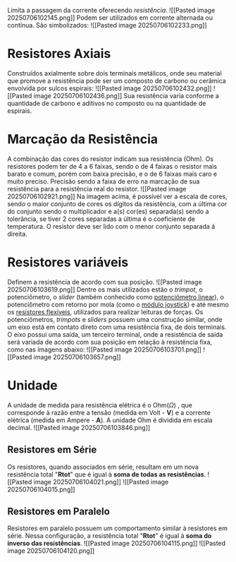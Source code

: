 Limita a passagem da corrente oferecendo *resistência*.
![[Pasted image 20250706102145.png]]
Podem ser utilizados em corrente alternada ou contínua.
São simbolizados:
![[Pasted image 20250706102233.png]]
# Resistores Axiais
Construídos axialmente sobre dois terminais metálicos, onde seu material que promove a resistência pode ser um composto de carbono ou cerâmica envolvida por sulcos espirais:
![[Pasted image 20250706102432.png]]
![[Pasted image 20250706102436.png]]
Sua resistência varia conforme a quantidade de carbono e aditivos no composto ou na quantidade de espirais.
# Marcação da Resistência
A combinação das cores do resistor indicam sua resistência (Ohm). 
Os resistores podem ter de 4 a 6 faixas, sendo o de 4 faixas o resistor mais barato e comum, porém com baixa precisão, e o de 6 faixas mais caro e muito preciso. Precisão sendo a faixa de erro na marcação de sua resistência para a resistência real do resistor.
![[Pasted image 20250706102921.png]]
Na imagem acima, é possível ver a escala de cores, sendo o maior conjunto de cores os dígitos da resistência, com a última cor do conjunto sendo o multiplicador e a(s) cor(es) separada(s) sendo a tolerância, se tiver 2 cores separadas a última é o coeficiente de temperatura.
O resistor deve ser lido com o menor conjunto separada á direita.
# Resistores variáveis
Definem a resistência de acordo com sua posição.
![[Pasted image 20250706103619.png]]
Dentre os mais utilizados estão o _trimpot_, o potenciômetro, o _slider_ (também conhecido como [potenciômetro linear](https://www.robocore.net/loja/itens-eletronicos/potenciometro-deslizante-10k-com-knob)), o potenciômetro com retorno por mola (como o [módulo joystick](https://www.robocore.net/loja/itens-eletronicos/modulo-joystick)) e até mesmo os [resistores flexíveis](https://www.robocore.net/loja/itens-eletronicos/resistor-sensivel-a-forca-redondo), utilizados para realizar leituras de forças.
Os potenciômetros, _trimpots_ e _sliders_ possuem uma construção similar, onde um eixo está em contato direto com uma resistência fixa, de dois terminais. O eixo possui uma saída, um terceiro terminal, onde a resistência de saída será variada de acordo com sua posição em relação à resistência fixa, como nas imagens abaixo:
![[Pasted image 20250706103701.png]]
![[Pasted image 20250706103657.png]]
# Unidade
A unidade de medida para resistência elétrica é o Ohm$(\Omega)$ , que corresponde à razão entre a tensão (medida em Volt - **V**) e a corrente elétrica (medida em Ampere - **A**).
A unidade Ohm é dividida em escala decimal.
![[Pasted image 20250706103846.png]]
## Resistores em Série
Os resistores, quando associados em série, resultam em um nova resistência total "**Rtot**" que é igual à **soma de todas as resistências**.
![[Pasted image 20250706104021.png]]
![[Pasted image 20250706104015.png]]
## Resistores em Paralelo
Resistores em paralelo possuem um comportamento similar à resistores em série. Nessa configuração, a resistência total "**Rtot**" é igual à **soma do inverso das resistências**.
![[Pasted image 20250706104115.png]]
![[Pasted image 20250706104120.png]]
